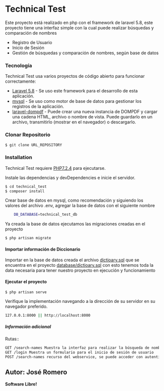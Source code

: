 # Technical Test


Este proyecto está realizado en php con el framework de laravel 5.8, este proyecto tiene una interfaz simple con la cual puede realizar búsquedas y comparación de nombres
  - Registro de Usuario 
  - Inicio de Sesión
  - Gestión de búsquedas y comparación de nombres, según base de datos

### Tecnología

Technical Test usa varios proyectos de código abierto para funcionar correctamente:

* [Laravel 5.8](https://laravel.com/docs/5.8) - Se uso este framework para el desarrollo de esta aplicación.
* [mysql](https://www.mysql.com/) - Se uso como motor de base de datos para gestionar los registros de la aplicación.
* [laravel-dompdf](https://github.com/barryvdh/laravel-dompdf) - Puede crear una nueva instancia de DOMPDF y cargar una cadena HTML, archivo o nombre de vista. Puede guardarlo en un archivo, transmitirlo (mostrar en el navegador) o descargarlo.

### Clonar Repositorio
```sh
$ git clone URL_REPOSITORY 
```

### Installation

Technical Test requiere [PHP7.2.4](https://www.php.net/) para ejecutarse.

Instale las dependencias y devDependencies e inicie el servidor.
```sh
$ cd technical_test
$ composer install 
```

Crear base de datos en mysql, como recomendación y siguiendo los valores del archivo .env, agregar la base de datos con el siguiente nombre
```sh
    DB_DATABASE=technical_test_db 
```

Ya creada la base de datos ejecutamos las migraciones creadas en el proyecto
```sh
$ php artisan migrate
```

#### Importar información de Diccionario
Importar en la base de datos creada el archivo  [dictioary.sql](https://github.com/barryvdh/laravel-dompdf) que se encuentra en el proyecto [database/dictioary.sql](https://github.com/barryvdh/laravel-dompdf) con esto tenemos toda la data necesaria para tener nuestro proyecto en ejecución y funcionamiento


#### Ejecutar el proyecto
```sh
$ php artisan serve
```

Verifique la implementación navegando a la dirección de su servidor en su navegador preferido.
```sh
127.0.0.1:8000 || http://localhost:8000
```

##### Información adicional
Rutas::
```sh
GET /search-names Muestra la interfaz para realizar la búsqueda de nombres
GET /login Muestra un formulario para el inicio de sesión de usuario
POST /search-names recurso del webservice, se puede acceder con autenticación de usuario X-CSRF-TOKEN
```

Autor: José Romero
----
**Software Libre!**



